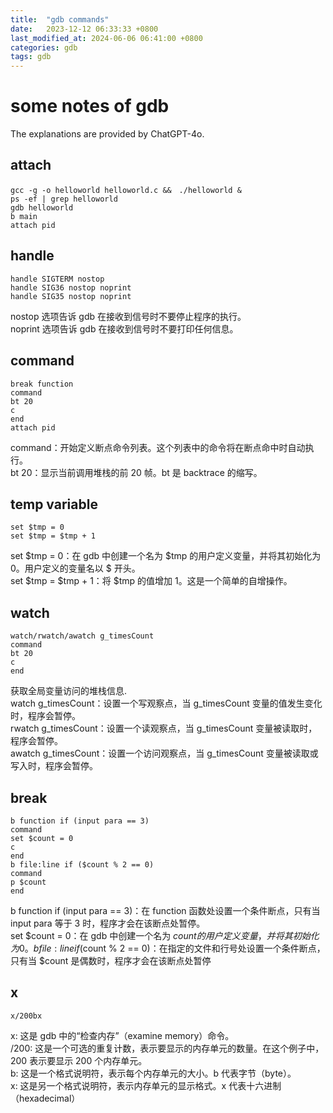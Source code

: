 ```yaml
---
title:  "gdb commands"
date:   2023-12-12 06:33:33 +0800
last_modified_at: 2024-06-06 06:41:00 +0800
categories: gdb
tags: gdb
---
```


# some notes of gdb  

The explanations are provided by ChatGPT-4o.  

## attach  
```
gcc -g -o helloworld helloworld.c &&　./helloworld &
ps -ef | grep helloworld
gdb helloworld
b main
attach pid
```

## handle  
```
handle SIGTERM nostop  
handle SIG36 nostop noprint  
handle SIG35 nostop noprint  
```
nostop 选项告诉 gdb 在接收到信号时不要停止程序的执行。  
noprint 选项告诉 gdb 在接收到信号时不要打印任何信息。  

## command  
```
break function  
command  
bt 20  
c  
end  
attach pid  
```
command：开始定义断点命令列表。这个列表中的命令将在断点命中时自动执行。  
bt 20：显示当前调用堆栈的前 20 帧。bt 是 backtrace 的缩写。  

## temp variable  
```
set $tmp = 0  
set $tmp = $tmp + 1  
```
set $tmp = 0：在 gdb 中创建一个名为 $tmp 的用户定义变量，并将其初始化为 0。用户定义的变量名以 $ 开头。  
set $tmp = $tmp + 1：将 $tmp 的值增加 1。这是一个简单的自增操作。  
 
## watch  
```
watch/rwatch/awatch g_timesCount  
command  
bt 20  
c  
end  
```
获取全局变量访问的堆栈信息.  
watch g_timesCount：设置一个写观察点，当 g_timesCount 变量的值发生变化时，程序会暂停。  
rwatch g_timesCount：设置一个读观察点，当 g_timesCount 变量被读取时，程序会暂停。  
awatch g_timesCount：设置一个访问观察点，当 g_timesCount 变量被读取或写入时，程序会暂停。  

## break  
```
b function if (input para == 3)  
command  
set $count = 0  
c  
end  
b file:line if ($count % 2 == 0)  
command  
p $count  
end  
```
b function if (input para == 3)：在 function 函数处设置一个条件断点，只有当 input para 等于 3 时，程序才会在该断点处暂停。  
set $count = 0：在 gdb 中创建一个名为 $count 的用户定义变量，并将其初始化为 0。  
b file:line if ($count % 2 == 0)：在指定的文件和行号处设置一个条件断点，只有当 $count 是偶数时，程序才会在该断点处暂停  

## x
```
x/200bx
```
x: 这是 gdb 中的“检查内存”（examine memory）命令。  
/200: 这是一个可选的重复计数，表示要显示的内存单元的数量。在这个例子中，200 表示要显示 200 个内存单元。  
b: 这是一个格式说明符，表示每个内存单元的大小。b 代表字节（byte）。  
x: 这是另一个格式说明符，表示内存单元的显示格式。x 代表十六进制（hexadecimal）  
